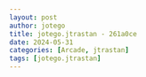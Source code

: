 ```yaml
---
layout: post
author: jotego
title: jotego.jtrastan - 261a0ce
date: 2024-05-31
categories: [Arcade, jtrastan]
tags: [jotego.jtrastan]
---
```


